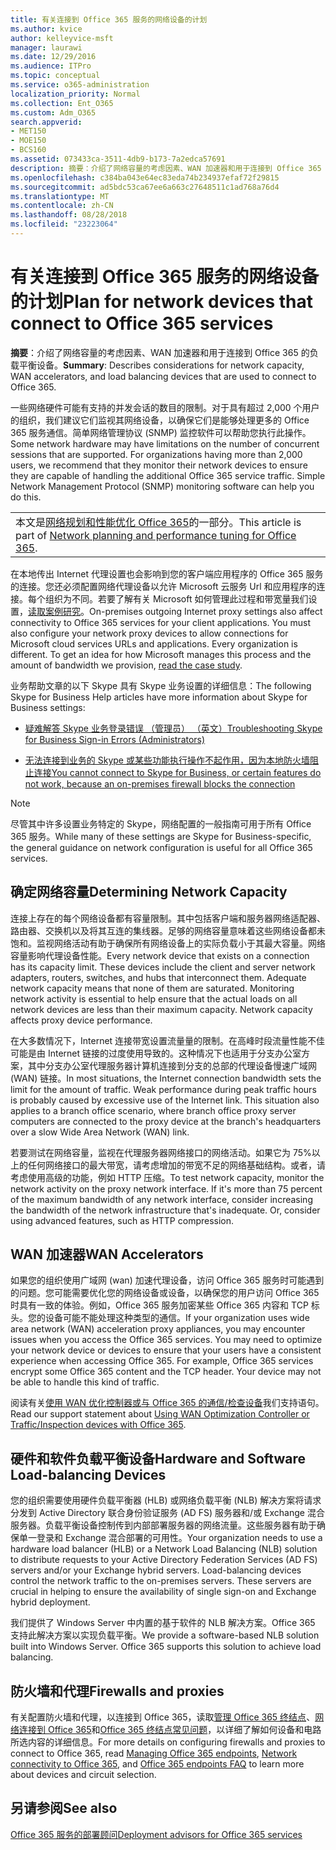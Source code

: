 ```yaml
---
title: 有关连接到 Office 365 服务的网络设备的计划
ms.author: kvice
author: kelleyvice-msft
manager: laurawi
ms.date: 12/29/2016
ms.audience: ITPro
ms.topic: conceptual
ms.service: o365-administration
localization_priority: Normal
ms.collection: Ent_O365
ms.custom: Adm_O365
search.appverid:
- MET150
- MOE150
- BCS160
ms.assetid: 073433ca-3511-4db9-b173-7a2edca57691
description: 摘要：介绍了网络容量的考虑因素、WAN 加速器和用于连接到 Office 365 的负载平衡设备。
ms.openlocfilehash: c384ba043e64ec83eda74b234937efaf72f29815
ms.sourcegitcommit: ad5bdc53ca67ee6a663c27648511c1ad768a76d4
ms.translationtype: MT
ms.contentlocale: zh-CN
ms.lasthandoff: 08/28/2018
ms.locfileid: "23223064"
---
```

# <a name="plan-for-network-devices-that-connect-to-office-365-services"></a><span data-ttu-id="c17bb-103">有关连接到 Office 365 服务的网络设备的计划</span><span class="sxs-lookup"><span data-stu-id="c17bb-103">Plan for network devices that connect to Office 365 services</span></span>

 <span data-ttu-id="c17bb-104">**摘要**：介绍了网络容量的考虑因素、WAN 加速器和用于连接到 Office 365 的负载平衡设备。</span><span class="sxs-lookup"><span data-stu-id="c17bb-104">**Summary**: Describes considerations for network capacity, WAN accelerators, and load balancing devices that are used to connect to Office 365.</span></span>
  
<span data-ttu-id="c17bb-p101">一些网络硬件可能有支持的并发会话的数目的限制。对于具有超过 2,000 个用户的组织，我们建议它们监视其网络设备，以确保它们是能够处理更多的 Office 365 服务通信。简单网络管理协议 (SNMP) 监控软件可以帮助您执行此操作。</span><span class="sxs-lookup"><span data-stu-id="c17bb-p101">Some network hardware may have limitations on the number of concurrent sessions that are supported. For organizations having more than 2,000 users, we recommend that they monitor their network devices to ensure they are capable of handling the additional Office 365 service traffic. Simple Network Management Protocol (SNMP) monitoring software can help you do this.</span></span>

||
|:-----|
| <span data-ttu-id="c17bb-108">本文是[网络规划和性能优化 Office 365](https://aka.ms/tune)的一部分。</span><span class="sxs-lookup"><span data-stu-id="c17bb-108">This article is part of [Network planning and performance tuning for Office 365](https://aka.ms/tune).</span></span>|

<span data-ttu-id="c17bb-p102">在本地传出 Internet 代理设置也会影响到您的客户端应用程序的 Office 365 服务的连接。您还必须配置网络代理设备以允许 Microsoft 云服务 Url 和应用程序的连接。每个组织为不同。若要了解有关 Microsoft 如何管理此过程和带宽量我们设置，[读取案例研究](https://www.microsoft.com/itshowcase/Article/Content/631/Optimizing-network-performance-for-Microsoft-Office-365)。</span><span class="sxs-lookup"><span data-stu-id="c17bb-p102">On-premises outgoing Internet proxy settings also affect connectivity to Office 365 services for your client applications. You must also configure your network proxy devices to allow connections for Microsoft cloud services URLs and applications. Every organization is different. To get an idea for how Microsoft manages this process and the amount of bandwidth we provision, [read the case study](https://www.microsoft.com/itshowcase/Article/Content/631/Optimizing-network-performance-for-Microsoft-Office-365).</span></span>
  
<span data-ttu-id="c17bb-113">业务帮助文章的以下 Skype 具有 Skype 业务设置的详细信息：</span><span class="sxs-lookup"><span data-stu-id="c17bb-113">The following Skype for Business Help articles have more information about Skype for Business settings:</span></span>
  
- [<span data-ttu-id="c17bb-114">疑难解答 Skype 业务登录错误 （管理员） （英文）</span><span class="sxs-lookup"><span data-stu-id="c17bb-114">Troubleshooting Skype for Business Sign-in Errors (Administrators)</span></span>](https://go.microsoft.com/fwlink/p/?LinkID=243624)

- [<span data-ttu-id="c17bb-115">无法连接到业务的 Skype 或某些功能执行操作不起作用，因为本地防火墙阻止连接</span><span class="sxs-lookup"><span data-stu-id="c17bb-115">You cannot connect to Skype for Business, or certain features do not work, because an on-premises firewall blocks the connection</span></span>](https://go.microsoft.com/fwlink/p/?LinkID=243625)

> [!NOTE]
> <span data-ttu-id="c17bb-116">尽管其中许多设置业务特定的 Skype，网络配置的一般指南可用于所有 Office 365 服务。</span><span class="sxs-lookup"><span data-stu-id="c17bb-116">While many of these settings are Skype for Business-specific, the general guidance on network configuration is useful for all Office 365 services.</span></span>
  
## <a name="determining-network-capacity"></a><span data-ttu-id="c17bb-117">确定网络容量</span><span class="sxs-lookup"><span data-stu-id="c17bb-117">Determining Network Capacity</span></span>

<span data-ttu-id="c17bb-p103">连接上存在的每个网络设备都有容量限制。其中包括客户端和服务器网络适配器、路由器、交换机以及将其互连的集线器。足够的网络容量意味着这些网络设备都未饱和。监视网络活动有助于确保所有网络设备上的实际负载小于其最大容量。网络容量影响代理设备性能。</span><span class="sxs-lookup"><span data-stu-id="c17bb-p103">Every network device that exists on a connection has its capacity limit. These devices include the client and server network adapters, routers, switches, and hubs that interconnect them. Adequate network capacity means that none of them are saturated. Monitoring network activity is essential to help ensure that the actual loads on all network devices are less than their maximum capacity. Network capacity affects proxy device performance.</span></span>
  
<span data-ttu-id="c17bb-p104">在大多数情况下，Internet 连接带宽设置流量量的限制。在高峰时段流量性能不佳可能是由 Internet 链接的过度使用导致的。这种情况下也适用于分支办公室方案，其中分支办公室代理服务器计算机连接到分支的总部的代理设备慢速广域网 (WAN) 链接。</span><span class="sxs-lookup"><span data-stu-id="c17bb-p104">In most situations, the Internet connection bandwidth sets the limit for the amount of traffic. Weak performance during peak traffic hours is probably caused by excessive use of the Internet link. This situation also applies to a branch office scenario, where branch office proxy server computers are connected to the proxy device at the branch's headquarters over a slow Wide Area Network (WAN) link.</span></span>
  
<span data-ttu-id="c17bb-p105">若要测试在网络容量，监视在代理服务器网络接口的网络活动。如果它为 75%以上的任何网络接口的最大带宽，请考虑增加的带宽不足的网络基础结构。或者，请考虑使用高级的功能，例如 HTTP 压缩。</span><span class="sxs-lookup"><span data-stu-id="c17bb-p105">To test network capacity, monitor the network activity on the proxy network interface. If it's more than 75 percent of the maximum bandwidth of any network interface, consider increasing the bandwidth of the network infrastructure that's inadequate. Or, consider using advanced features, such as HTTP compression.</span></span>
  
## <a name="wan-accelerators"></a><span data-ttu-id="c17bb-129">WAN 加速器</span><span class="sxs-lookup"><span data-stu-id="c17bb-129">WAN Accelerators</span></span>

<span data-ttu-id="c17bb-p106">如果您的组织使用广域网 (wan) 加速代理设备，访问 Office 365 服务时可能遇到的问题。您可能需要优化您的网络设备或设备，以确保您的用户访问 Office 365 时具有一致的体验。例如，Office 365 服务加密某些 Office 365 内容和 TCP 标头。您的设备可能不能处理这种类型的通信。</span><span class="sxs-lookup"><span data-stu-id="c17bb-p106">If your organization uses wide area network (WAN) acceleration proxy appliances, you may encounter issues when you access the Office 365 services. You may need to optimize your network device or devices to ensure that your users have a consistent experience when accessing Office 365. For example, Office 365 services encrypt some Office 365 content and the TCP header. Your device may not be able to handle this kind of traffic.</span></span>
  
<span data-ttu-id="c17bb-134">阅读有关[使用 WAN 优化控制器或与 Office 365 的通信/检查设备](https://support.microsoft.com/kb/2690045)我们支持语句。</span><span class="sxs-lookup"><span data-stu-id="c17bb-134">Read our support statement about [Using WAN Optimization Controller or Traffic/Inspection devices with Office 365](https://support.microsoft.com/kb/2690045).</span></span>
  
## <a name="hardware-and-software-load-balancing-devices"></a><span data-ttu-id="c17bb-135">硬件和软件负载平衡设备</span><span class="sxs-lookup"><span data-stu-id="c17bb-135">Hardware and Software Load-balancing Devices</span></span>

<span data-ttu-id="c17bb-p107">您的组织需要使用硬件负载平衡器 (HLB) 或网络负载平衡 (NLB) 解决方案将请求分发到 Active Directory 联合身份验证服务 (AD FS) 服务器和/或 Exchange 混合服务器。负载平衡设备控制传到内部部署服务器的网络流量。这些服务器有助于确保单一登录和 Exchange 混合部署的可用性。</span><span class="sxs-lookup"><span data-stu-id="c17bb-p107">Your organization needs to use a hardware load balancer (HLB) or a Network Load Balancing (NLB) solution to distribute requests to your Active Directory Federation Services (AD FS) servers and/or your Exchange hybrid servers. Load-balancing devices control the network traffic to the on-premises servers. These servers are crucial in helping to ensure the availability of single sign-on and Exchange hybrid deployment.</span></span>
  
<span data-ttu-id="c17bb-p108">我们提供了 Windows Server 中内置的基于软件的 NLB 解决方案。Office 365 支持此解决方案以实现负载平衡。</span><span class="sxs-lookup"><span data-stu-id="c17bb-p108">We provide a software-based NLB solution built into Windows Server. Office 365 supports this solution to achieve load balancing.</span></span>
  
## <a name="firewalls-and-proxies"></a><span data-ttu-id="c17bb-141">防火墙和代理</span><span class="sxs-lookup"><span data-stu-id="c17bb-141">Firewalls and proxies</span></span>

<span data-ttu-id="c17bb-142">有关配置防火墙和代理，以连接到 Office 365，读取[管理 Office 365 终结点](https://support.office.com/article/99cab9d4-ef59-4207-9f2b-3728eb46bf9a)、[网络连接到 Office 365](network-connectivity.md)和[Office 365 终结点常见问题](https://support.office.com/article/d4088321-1c89-4b96-9c99-54c75cae2e6d)，以详细了解如何设备和电路所选内容的详细信息。</span><span class="sxs-lookup"><span data-stu-id="c17bb-142">For more details on configuring firewalls and proxies to connect to Office 365, read [Managing Office 365 endpoints](https://support.office.com/article/99cab9d4-ef59-4207-9f2b-3728eb46bf9a), [Network connectivity to Office 365](network-connectivity.md), and [Office 365 endpoints FAQ](https://support.office.com/article/d4088321-1c89-4b96-9c99-54c75cae2e6d) to learn more about devices and circuit selection.</span></span>
  
## <a name="see-also"></a><span data-ttu-id="c17bb-143">另请参阅</span><span class="sxs-lookup"><span data-stu-id="c17bb-143">See also</span></span>

[<span data-ttu-id="c17bb-144">Office 365 服务的部署顾问</span><span class="sxs-lookup"><span data-stu-id="c17bb-144">Deployment advisors for Office 365 services</span></span>](deployment-advisors-for-office-365.md)
